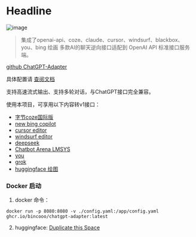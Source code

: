 # Headline

![image](https://github.com/user-attachments/assets/93be2041-8ebc-466a-9fd4-939f4f9082f2)

> 集成了openai-api、coze、claude、cursor、windsurf、blackbox、you、bing  绘画 多款AI的聊天逆向接口适配到 OpenAI API 标准接口服务端。

[github ChatGPT-Adapter](https://github.com/bincooo/chatgpt-adapter/#/quickstart)

具体配置请 [查阅文档](https://bincooo.github.io/chatgpt-adapter/#/quickstart)  

支持高速流式输出、支持多轮对话，与ChatGPT接口完全兼容。  

使用本项目，可享用以下内容转v1接口：  

- [字节coze国际版](https://www.coze.com)  
- [new bing copilot](https://copilot.microsoft.com)  
- [cursor editor](https://www.cursor.com)  
- [windsurf editor](https://codeium.com)  
- [deepseek](https://www.deepseek.com)  
- [Chatbot Arena LMSYS](https://lmarena.ai)  
- [you](https://you.com)  
- [grok](grok.md)
- [huggingface 绘图](https://huggingface.io)



### Docker 启动
1. docker 命令：
```shell
docker run -p 8080:8080 -v ./config.yaml:/app/config.yaml ghcr.io/bincooo/chatgpt-adapter:latest
```

2. huggingface: [Duplicate this Space](https://huggingface.co/spaces/wIK5Ez2o/DEMO/tree/main?duplicate=true)
